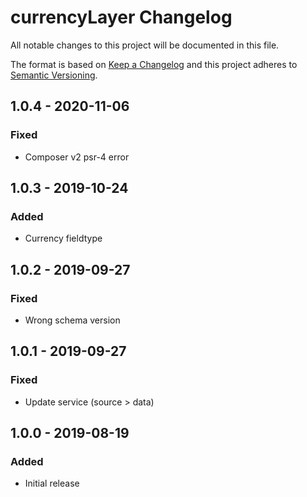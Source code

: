 # currencyLayer Changelog

All notable changes to this project will be documented in this file.

The format is based on [Keep a Changelog](http://keepachangelog.com/) and this project adheres to [Semantic Versioning](http://semver.org/).

## 1.0.4 - 2020-11-06
### Fixed
- Composer v2 psr-4 error

## 1.0.3 - 2019-10-24
### Added
- Currency fieldtype

## 1.0.2 - 2019-09-27
### Fixed
- Wrong schema version

## 1.0.1 - 2019-09-27
### Fixed
- Update service (source > data)

## 1.0.0 - 2019-08-19
### Added
- Initial release

